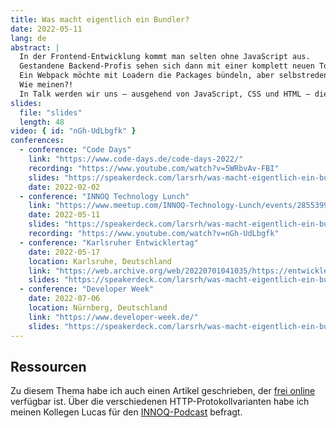 ```yaml
---
title: Was macht eigentlich ein Bundler?
date: 2022-05-11
lang: de
abstract: |
  In der Frontend-Entwicklung kommt man selten ohne JavaScript aus.
  Gestandene Backend-Profis sehen sich dann mit einer komplett neuen Toolchain konfrontiert, die vor unbekannten Fachbegriffen nur so strotzt.
  Ein Webpack möchte mit Loadern die Packages bündeln, aber selbstredend mit aktiviertem Babel-Support, damit man auch zu ES6 transpilieren kann.
  Wie meinen?!
  In Talk werden wir uns – ausgehend von JavaScript, CSS und HTML – die Aufgaben einer Frontend-Toolchain ansehen und deren Strategien, wie sie ein performantes Resultat erzeugen.
slides:
  file: "slides"
  length: 48
video: { id: "nGh-UdLbgfk" }
conferences:
  - conference: "Code Days"
    link: "https://www.code-days.de/code-days-2022/"
    recording: "https://www.youtube.com/watch?v=5WRbvAv-FBI"
    slides: "https://speakerdeck.com/larsrh/was-macht-eigentlich-ein-bundler"
    date: 2022-02-02
  - conference: "INNOQ Technology Lunch"
    link: "https://www.meetup.com/INNOQ-Technology-Lunch/events/285539947"
    date: 2022-05-11
    slides: "https://speakerdeck.com/larsrh/was-macht-eigentlich-ein-bundler"
    recording: "https://www.youtube.com/watch?v=nGh-UdLbgfk"
  - conference: "Karlsruher Entwicklertag"
    date: 2022-05-17
    location: Karlsruhe, Deutschland
    link: "https://web.archive.org/web/20220701041035/https://entwicklertag.de/karlsruhe/2022/Was_macht_eigentlich_ein_Bundler.html"
    slides: "https://speakerdeck.com/larsrh/was-macht-eigentlich-ein-bundler"
  - conference: "Developer Week"
    date: 2022-07-06
    location: Nürnberg, Deutschland
    link: "https://www.developer-week.de/"
    slides: "https://speakerdeck.com/larsrh/was-macht-eigentlich-ein-bundler"
---
```


## Ressourcen

Zu diesem Thema habe ich auch einen Artikel geschrieben, der [frei online](https://www.informatik-aktuell.de/entwicklung/programmiersprachen/was-macht-eigentlich-ein-bundler.html) verfügbar ist.
Über die verschiedenen HTTP-Protokollvarianten habe ich meinen Kollegen Lucas für den [INNOQ-Podcast](https://www.innoq.com/de/podcast/101-switching-protocols/) befragt.
